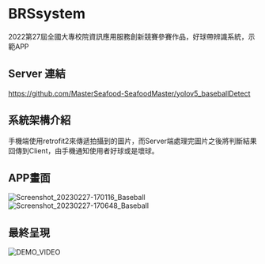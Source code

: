 # BRSsystem
2022第27屆全國大專校院資訊應用服務創新競賽參賽作品，好球帶辨識系統，示範APP

## Server 連結
https://github.com/MasterSeafood-SeafoodMaster/yolov5_baseballDetect

## 系統架構介紹
手機端使用retrofit2來傳遞拍攝到的圖片，而Server端處理完圖片之後將判斷結果回傳到Client，由手機通知使用者好球或是壞球。

## APP畫面
![Screenshot_20230227-170116_Baseball](https://user-images.githubusercontent.com/43849007/221521097-0977695b-1365-4576-83b0-58b5071b13d6.jpg)
![Screenshot_20230227-170648_Baseball](https://user-images.githubusercontent.com/43849007/221521108-cf31dcf8-9bee-4590-b773-7e4169397691.jpg)

## 最終呈現
![DEMO_VIDEO](https://user-images.githubusercontent.com/43849007/221520246-d91ceb89-6c92-44c8-94fe-229de6f3ec22.gif)
